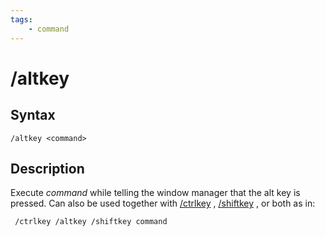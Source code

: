 ```yaml
---
tags:
    - command
---
```

# /altkey

## Syntax

```eqcommand
/altkey <command>
```

## Description

Execute _command_ while telling the window manager that the alt key is pressed. Can also be used together with [/ctrlkey](ctrlkey.md) , [/shiftkey](shiftkey.md) , or both as in:

```text
 /ctrlkey /altkey /shiftkey command
```
